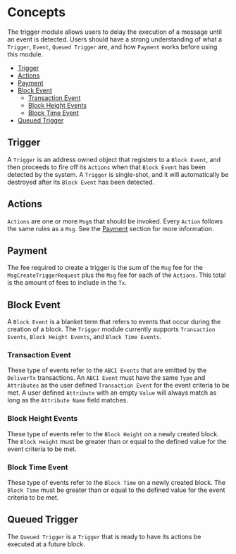 <!--
order: 1
-->

# Concepts

The trigger module allows users to delay the execution of a message until an event is detected. Users should have a strong understanding of what a `Trigger`, `Event`, `Queued Trigger` are, and how `Payment` works before using this module.

<!-- TOC -->
  - [Trigger](#trigger)
  - [Actions](#actions)
  - [Payment](#payment)
  - [Block Event](#block-event)
    - [Transaction Event](#transaction-event)
    - [Block Height Events](#block-height-events)
    - [Block Time Event](#block-time-event)
  - [Queued Trigger](#queued-trigger)



## Trigger

A `Trigger` is an address owned object that registers to a `Block Event`, and then proceeds to fire off its `Actions` when that `Block Event` has been detected by the system. A `Trigger` is single-shot, and it will automatically be destroyed after its `Block Event` has been detected.

## Actions

`Actions` are one or more `Msg`s that should be invoked. Every `Action` follows the same rules as a `Msg`. See the [Payment](#payment) section for more information.

## Payment

The fee required to create a trigger is the sum of the `Msg` fee for the `MsgCreateTriggerRequest` plus the `Msg` fee for each of the `Actions`. This total is the amount of fees to include in the `Tx`.

## Block Event

A `Block Event` is a blanket term that refers to events that occur during the creation of a block. The `Trigger` module currently supports `Transaction Events`, `Block Height Events`, and `Block Time Events`. 

### Transaction Event

These type of events refer to the `ABCI Events` that are emitted by the `DeliverTx` transactions. An `ABCI Event` must have the same `Type` and `Attributes` as the user defined `Transaction Event` for the event criteria to be met. A user defined `Attribute` with an empty `Value` will always match as long as the `Attribute Name` field matches.

### Block Height Events

These type of events refer to the `Block Height` on a newly created block. The `Block Height` must be greater than or equal to the defined value for the event criteria to be met.

### Block Time Event

These type of events refer to the `Block Time` on a newly created block. The `Block Time` must be greater than or equal to the defined value for the event criteria to be met.

## Queued Trigger

The `Queued Trigger` is a `Trigger` that is ready to have its actions be executed at a future block.
